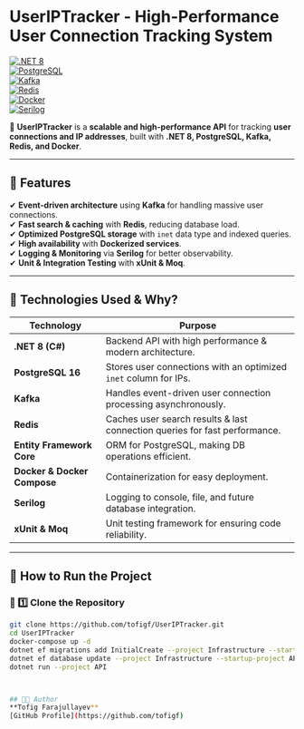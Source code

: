 # **UserIPTracker - High-Performance User Connection Tracking System**  
[![.NET 8](https://img.shields.io/badge/.NET-8.0-blue)](https://dotnet.microsoft.com/en-us/)  
[![PostgreSQL](https://img.shields.io/badge/PostgreSQL-16.3-blue)](https://www.postgresql.org/)  
[![Kafka](https://img.shields.io/badge/Kafka-Event--Driven-orange)](https://kafka.apache.org/)  
[![Redis](https://img.shields.io/badge/Redis-Caching-red)](https://redis.io/)  
[![Docker](https://img.shields.io/badge/Docker-Containerization-blue)](https://www.docker.com/)  
[![Serilog](https://img.shields.io/badge/Logging-Serilog-green)](https://serilog.net/)  

📌 **UserIPTracker** is a **scalable and high-performance API** for tracking **user connections and IP addresses**, built with **.NET 8, PostgreSQL, Kafka, Redis, and Docker**.  

---

## **🚀 Features**
✔ **Event-driven architecture** using **Kafka** for handling massive user connections.  
✔ **Fast search & caching** with **Redis**, reducing database load.  
✔ **Optimized PostgreSQL storage** with `inet` data type and indexed queries.  
✔ **High availability** with **Dockerized services**.  
✔ **Logging & Monitoring** via **Serilog** for better observability.  
✔ **Unit & Integration Testing** with **xUnit & Moq**.  

---

## **📌 Technologies Used & Why?**
| **Technology**  | **Purpose** |
|---------------|-------------|
| **.NET 8 (C#)** | Backend API with high performance & modern architecture. |
| **PostgreSQL 16** | Stores user connections with an optimized `inet` column for IPs. |
| **Kafka** | Handles event-driven user connection processing asynchronously. |
| **Redis** | Caches user search results & last connection queries for fast performance. |
| **Entity Framework Core** | ORM for PostgreSQL, making DB operations efficient. |
| **Docker & Docker Compose** | Containerization for easy deployment. |
| **Serilog** | Logging to console, file, and future database integration. |
| **xUnit & Moq** | Unit testing framework for ensuring code reliability. |

---

## **📌 How to Run the Project**
### **🔹 1️⃣ Clone the Repository**
```sh
git clone https://github.com/tofigf/UserIPTracker.git
cd UserIPTracker
docker-compose up -d
dotnet ef migrations add InitialCreate --project Infrastructure --startup-project API
dotnet ef database update --project Infrastructure --startup-project API
dotnet run --project API



## 🧑‍💻 Author
**Tofig Farajullayev**  
[GitHub Profile](https://github.com/tofigf)











